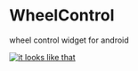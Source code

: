 # WheelControl
wheel control widget for android

<a href="https://imgflip.com/gif/1ycccq"><img src="https://i.imgflip.com/1ycccq.gif" title="it looks like that"/></a>
